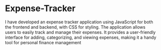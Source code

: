 # Expense-Tracker
I have developed an expense tracker application using JavaScript for both the frontend and backend, with CSS for styling. The application allows users to easily track and manage their expenses. It provides a user-friendly interface for adding, categorizing, and viewing expenses, making it a handy tool for personal finance management
